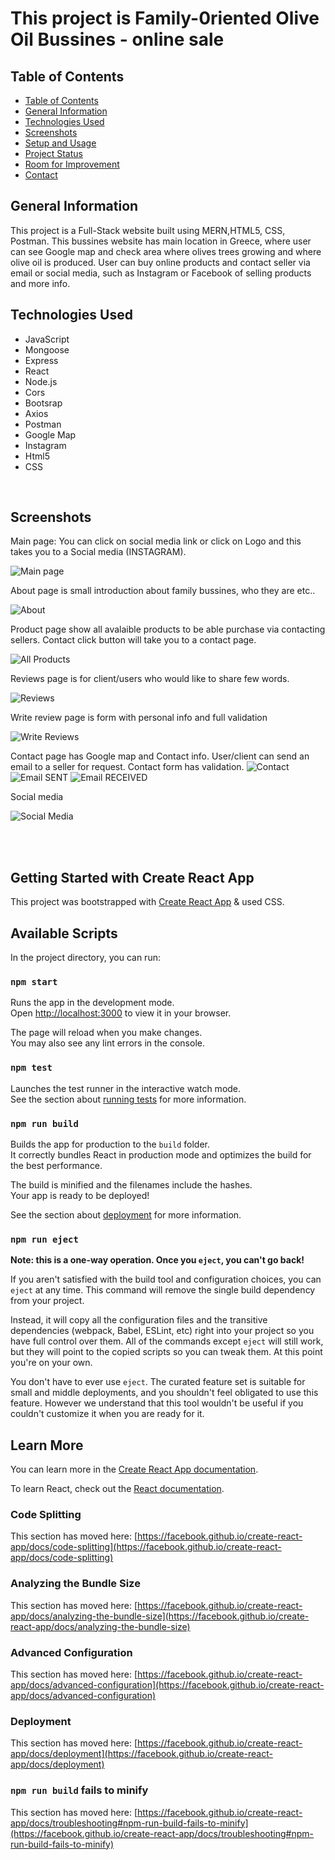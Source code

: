 # This project is Family-0riented Olive Oil Bussines - online sale

## Table of Contents

  - [Table of Contents](#table-of-contents)
  - [General Information](#general-information)
  - [Technologies Used](#technologies-used)
  - [Screenshots](#screenshots)
  - [Setup and Usage](#setup-and-usage)
  - [Project Status](#project-status)
  - [Room for Improvement](#room-for-improvement)
  - [Contact](#contact)
  
  ## General Information
  This project is a Full-Stack website built using MERN,HTML5, CSS, Postman.
  This bussines website has main location in Greece, where user can see Google map and check area where olives trees growing and where olive oil is produced.
  User can buy online products and contact seller via email or social media, such as Instagram or Facebook of selling products and more info.

  ## Technologies Used
- JavaScript
- Mongoose
- Express
- React
- Node.js
- Cors
- Bootsrap
- Axios
- Postman
- Google Map
- Instagram 
- Html5
- CSS

<br>


## Screenshots
Main page: You can click on social media link or click on Logo and this takes you to a Social media (INSTAGRAM).

![Main page](./public/screenshots/welcome.png)

About page is small introduction about family bussines, who they are etc..

![About](./public/screenshots/about.png)

Product page show all avalaible products to be able purchase via contacting sellers. Contact click button will take you to a contact page.

![All Products](../client/public/screenshots/Screenshot%202023-03-28%20at%2012.14.04%20PM.png)

Reviews page is for client/users who would like to share few words.

![Reviews](../client/public/screenshots/review.png)

Write review page is form with personal info and full validation

![Write Reviews](../client/public/screenshots/writerev.png)

Contact page has Google map and Contact info. User/client can send an email to a seller for request. Contact form has validation.
![Contact](../client/public/screenshots/contact:valid.png)
![Email SENT](../client/public/screenshots/emailsent.png)
![Email RECEIVED](../client/public/screenshots/emailreceived.png)

Social media 

![Social Media](../client/public/screenshots/ig.png)

<br>

<br>

## Getting Started with Create React App

This project was bootstrapped with [Create React App](https://github.com/facebook/create-react-app) &  used CSS.


## Available Scripts

In the project directory, you can run:

### `npm start`

Runs the app in the development mode.\
Open [http://localhost:3000](http://localhost:3000) to view it in your browser.

The page will reload when you make changes.\
You may also see any lint errors in the console.

### `npm test`

Launches the test runner in the interactive watch mode.\
See the section about [running tests](https://facebook.github.io/create-react-app/docs/running-tests) for more information.

### `npm run build`

Builds the app for production to the `build` folder.\
It correctly bundles React in production mode and optimizes the build for the best performance.

The build is minified and the filenames include the hashes.\
Your app is ready to be deployed!

See the section about [deployment](https://facebook.github.io/create-react-app/docs/deployment) for more information.

### `npm run eject`

**Note: this is a one-way operation. Once you `eject`, you can't go back!**

If you aren't satisfied with the build tool and configuration choices, you can `eject` at any time. This command will remove the single build dependency from your project.

Instead, it will copy all the configuration files and the transitive dependencies (webpack, Babel, ESLint, etc) right into your project so you have full control over them. All of the commands except `eject` will still work, but they will point to the copied scripts so you can tweak them. At this point you're on your own.

You don't have to ever use `eject`. The curated feature set is suitable for small and middle deployments, and you shouldn't feel obligated to use this feature. However we understand that this tool wouldn't be useful if you couldn't customize it when you are ready for it.

## Learn More

You can learn more in the [Create React App documentation](https://facebook.github.io/create-react-app/docs/getting-started).

To learn React, check out the [React documentation](https://reactjs.org/).

### Code Splitting

This section has moved here: [https://facebook.github.io/create-react-app/docs/code-splitting](https://facebook.github.io/create-react-app/docs/code-splitting)

### Analyzing the Bundle Size

This section has moved here: [https://facebook.github.io/create-react-app/docs/analyzing-the-bundle-size](https://facebook.github.io/create-react-app/docs/analyzing-the-bundle-size)

### Advanced Configuration

This section has moved here: [https://facebook.github.io/create-react-app/docs/advanced-configuration](https://facebook.github.io/create-react-app/docs/advanced-configuration)

### Deployment

This section has moved here: [https://facebook.github.io/create-react-app/docs/deployment](https://facebook.github.io/create-react-app/docs/deployment)

### `npm run build` fails to minify

This section has moved here: [https://facebook.github.io/create-react-app/docs/troubleshooting#npm-run-build-fails-to-minify](https://facebook.github.io/create-react-app/docs/troubleshooting#npm-run-build-fails-to-minify)
